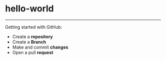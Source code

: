 # hello-world
___
Getting started with GitHub:
+ Create a **repository**
+ Create a **Branch**
+ Make and commit **changes**
+ Open a pull **request**
